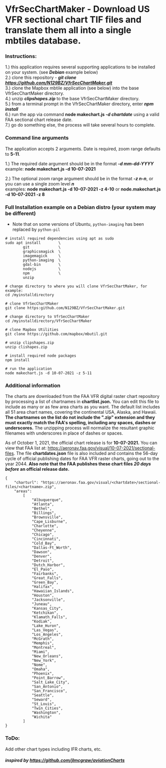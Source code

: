 # VfrSecChartMaker - Download US VFR sectional chart TIF files and translate them all into a single mbtiles database.  

### Instructions:   
1.) this application requires several supporting applications to be installed on your system. (see ***Debian*** example below)              
2.) clone this repository - ***git clone https://github.com/N129BZ/VfrSecChartMaker.git***    
3.) clone the Mapbox mbtile application (see below) into the base VfrSecChartMaker directory.       
4.) unzip ***clipshapes.zip*** to the base VfrSecChartMaker directory.   
5.) from a terminal prompt in the VfrSecChartMaker directory, enter ***npm install***     
6.) run the app via command **node makechart.js *-d chartdate*** using a valid FAA sectional chart release date.        
7.) go do something else, the process will take several hours to complete.
     
### Command line arguments    
The application accepts 2 arguments. Date is required, zoom range defaults to **5-11**.     
        
1.) The required date argument should be in the format ***-d mm-dd-YYYY***            
        example: **node makechart.js -d 10-07-2021**        
            
2.) The optional zoom range argument should be in the format ***-z n-n***, or you can use a single zoom level ***n***                
        examples: **node makechart.js -d 10-07-2021 -z 4-10** or **node.makechart.js -d 10-07-2021 -z 8**     
                        
### Full Installation example on a Debian distro (your system may be different)
* Note that on some versions of Ubuntu, ```python-imaging``` has been replaced by ```python-pil```
```
# install required dependencies using apt as sudo
sudo apt install        \    
        git             \       
        graphicsmagick  \
        imagemagick     \
        python-imaging  \
        gdal-bin        \
        nodejs          \
        npm             \
        unzip

# change directory to where you will clone VfrSecChartMaker, for example:
cd /myinstalldirectory

# clone VfrSecChartMaker
git clone https:github.com/N129BZ/VfrSecChartMaker.git

# change directory to VfrSecChartMaker
cd /myinstalldirectory/VfrSecChartMaker

# clone Mapbox Utilities
git clone https://github.com/mapbox/mbutil.git     

# unzip clipshapes.zip 
unzip clishapes.zip

# install required node packages
npm install      

# run the application
node makechart.js -d 10-07-2021 -z 5-11

```
### Additional information       
The charts are downloaded from the FAA VFR digital raster chart repository by processing a list of chartnames in **chartlist.json.** You can edit this file to include as many or as few area charts as you want. The default list includes all 51 area chart names, covering the continental USA, Alaska, and Hawaii. **The chartnames on the list do not include the ".zip" extension and they must exactly match the FAA's spelling, including any spaces, dashes or underscores.** The unzipping process will normalize the resultant graphic filenames with underscores in place of dashes or spaces.     
       
As of October 1, 2021, the official chart release is for **10-07-2021.**  You can view that FAA list at: https://aeronav.faa.gov/visual/10-07-2021/sectional-files.  The file **chartdates.json** file is also included and contains the 56-day cycle of official publishing dates for FAA VFR raster charts, going out to the year 2044. **Also note that the FAA publishes these chart files *20 days before* an official release date.**    
```
{
    "charturl": "https://aeronav.faa.gov/visual/<chartdate>/sectional-files/<chartname>.zip",
    "areas":
        [
            "Albuquerque",
            "Atlanta",
            "Bethel",
            "Billings",
            "Brownsville",
            "Cape_Lisburne",
            "Charlotte",
            "Cheyenne",
            "Chicago",
            "Cincinnati",
            "Cold_Bay",
            "Dallas-Ft_Worth",
            "Dawson",
            "Denver",
            "Detroit",
            "Dutch_Harbor",
            "El_Paso",
            "Fairbanks",
            "Great_Falls",
            "Green_Bay",
            "Halifax",
            "Hawaiian_Islands",
            "Houston",
            "Jacksonville",
            "Juneau",
            "Kansas_City",
            "Ketchikan",
            "Klamath_Falls",
            "Kodiak",
            "Lake_Huron",
            "Las_Vegas",
            "Los_Angeles",
            "McGrath",
            "Memphis",
            "Montreal",
            "Miami",
            "New_Orleans",
            "New_York",
            "Nome",
            "Omaha", 
            "Phoenix",
            "Point_Barrow",
            "Salt_Lake_City",
            "San_Antonio",
            "San_Francisco",
            "Seattle",
            "Seward",
            "St_Louis",
            "Twin_Cities",
            "Washington",
            "Wichita"            
        ]
}
```

### ToDo:    
Add other chart types including IFR charts, etc.    
     
      
#### ***inspired by https://github.com/jlmcgraw/aviationCharts*** 

